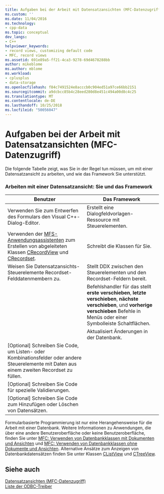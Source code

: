 ```yaml
---
title: Aufgaben bei der Arbeit mit Datensatzansichten (MFC-Datenzugriff) | Microsoft-Dokumentation
ms.custom: ''
ms.date: 11/04/2016
ms.technology:
- cpp-data
ms.topic: conceptual
dev_langs:
- C++
helpviewer_keywords:
- record views, customizing default code
- MFC, record views
ms.assetid: 691e89a5-ff21-4ca3-9278-69d4678288bb
author: mikeblome
ms.author: mblome
ms.workload:
- cplusplus
- data-storage
ms.openlocfilehash: f84c7491524e8acccb0c904ed51a97ce66bb2151
ms.sourcegitcommit: a9dcbcc85b4c28eed280d8e451c494a00d8c4c25
ms.translationtype: MT
ms.contentlocale: de-DE
ms.lasthandoff: 10/25/2018
ms.locfileid: "50056047"
---
```

# <a name="your-role-in-working-with-a-record-view--mfc-data-access"></a>Aufgaben bei der Arbeit mit Datensatzansichten (MFC-Datenzugriff)

Die folgende Tabelle zeigt, was Sie in der Regel tun müssen, um mit einer Datensatzansicht zu arbeiten, und wie das Framework Sie unterstützt.

### <a name="working-with-a-record-view-you-and-the-framework"></a>Arbeiten mit einer Datensatzansicht: Sie und das Framework

|Benutzer|Das Framework|
|---------|-------------------|
|Verwenden Sie zum Entwerfen des Formulars den Visual C++-Dialog-Editor.|Erstellt eine Dialogfeldvorlagen-Ressource mit Steuerelementen.|
|Verwenden der [MFS-Anwendungsassistenten](../mfc/reference/database-support-mfc-application-wizard.md) zum Erstellen von abgeleiteten Klassen [CRecordView](../mfc/reference/crecordview-class.md) und [CRecordset](../mfc/reference/crecordset-class.md).|Schreibt die Klassen für Sie.|
|Weisen Sie Datensatzansichts-Steuerelemente Recordset-Felddatenmembern zu.|Stellt DDX zwischen den Steuerelementen und den Recordset-Feldern bereit.|
||Befehlshandler für das stellt **erste verschieben**, **letzte verschieben**, **nächste verschieben**, und **vorherige verschieben** Befehle in Menüs oder einer Symbolleiste Schaltflächen.|
||Aktualisiert Änderungen in der Datenbank.|
|[Optional] Schreiben Sie Code, um Listen- oder Kombinationsfelder oder andere Steuerelemente mit Daten aus einem zweiten Recordset zu füllen.||
|[Optional] Schreiben Sie Code für spezielle Validierungen.||
|[Optional] Schreiben Sie Code zum Hinzufügen oder Löschen von Datensätzen.||

Formularbasierte Programmierung ist nur eine Herangehensweise für die Arbeit mit einer Datenbank. Weitere Informationen zu Anwendungen, die über eine andere Benutzeroberfläche oder keine Benutzeroberfläche, finden Sie unter [MFC: Verwenden von Datenbankklassen mit Dokumenten und Ansichten](../data/mfc-using-database-classes-with-documents-and-views.md) und [MFC: Verwenden von Datenbankklassen ohne Dokumente und Ansichten](../data/mfc-using-database-classes-without-documents-and-views.md). Alternative Ansätze zum Anzeigen von Datenbankdatensätzen finden Sie unter Klassen [CListView](../mfc/reference/clistview-class.md) und [CTreeView](../mfc/reference/ctreeview-class.md).

## <a name="see-also"></a>Siehe auch

[Datensatzansichten (MFC-Datenzugriff)](../data/record-views-mfc-data-access.md)<br/>
[Liste der ODBC-Treiber](../data/odbc/odbc-driver-list.md)